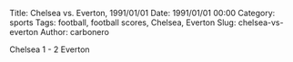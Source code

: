 Title: Chelsea vs. Everton, 1991/01/01
Date: 1991/01/01 00:00
Category: sports
Tags: football, football scores, Chelsea, Everton
Slug: chelsea-vs-everton
Author: carbonero


Chelsea 1 - 2 Everton

